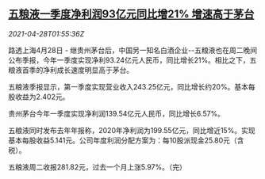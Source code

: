 <!--1619575262000-->
[五粮液一季度净利润93亿元同比增21% 增速高于茅台](https://cn.reuters.com/article/wuliangye-profit-0428-wedn-idCNKBS2CF050)
------

<div><i>2021-04-28T01:55:36Z</i></div><p>路透上海4月28日 - 继贵州茅台后，中国另一知名白酒企业--五粮液也在周二晚间公布季报，今年一季度实现净利93.24亿元人民币，同比增长21%。相比之下，五粮液首季的净利成长速度明显高于茅台。</p><p>五粮液季报显示，第一季度实现营业收入243.25亿元，同比增长约20%。基本每股收益为2.402元。</p><p>贵州茅台今年一季度实现净利润139.54亿元人民币，同比增长6.57%。</p><p>五粮液同时发布去年年报称，2020年净利润为199.55亿元，同比增近15%。实现基本每股收益5.141元。公司年度利润分配方案为：每10股派现金25.80元（含税）。</p><p>五粮液周二收报281.82元，过去一个月上涨5.97%。（完）</p>
